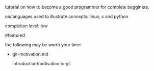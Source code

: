 tutorial on how to become a good programmer for complete begginers.

os/languages used to illustrate concepts: linux, c and python

completion level: low

#featured

the following may be worth your time:

- git-motivation.md

    introduction/motivation to git
